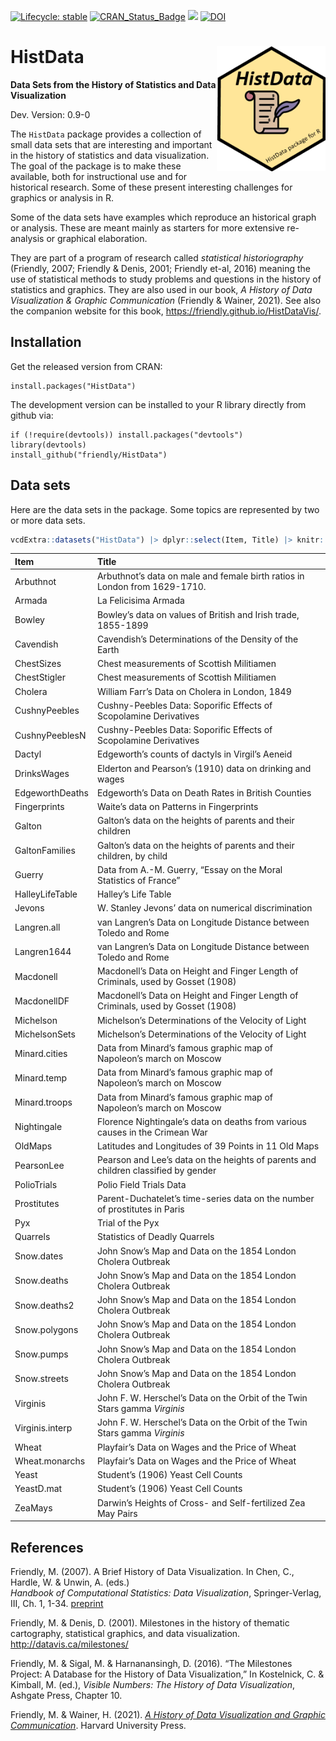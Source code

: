 
<!-- README.md is generated from README.Rmd. Please edit that file -->
<!-- badges: start -->

[![Lifecycle:
stable](https://img.shields.io/badge/lifecycle-stable-brightgreen.svg)](https://lifecycle.r-lib.org/articles/stages.html#stable)
[![CRAN_Status_Badge](http://www.r-pkg.org/badges/version/HistData)](https://cran.r-project.org/package=HistData)
[![](http://cranlogs.r-pkg.org/badges/grand-total/HistData)](https://cran.r-project.org/package=HistData)
[![DOI](https://zenodo.org/badge/106572219.svg)](https://zenodo.org/badge/latestdoi/106572219)
<!-- badges: end -->

# HistData <img src="man/figures/HistData-logo.png" align="right" height="200px" />

**Data Sets from the History of Statistics and Data Visualization**

Dev. Version: 0.9-0

The `HistData` package provides a collection of small data sets that are
interesting and important in the history of statistics and data
visualization. The goal of the package is to make these available, both
for instructional use and for historical research. Some of these present
interesting challenges for graphics or analysis in R.

Some of the data sets have examples which reproduce an historical graph
or analysis. These are meant mainly as starters for more extensive
re-analysis or graphical elaboration.

They are part of a program of research called *statistical
historiography* (Friendly, 2007; Friendly & Denis, 2001; Friendly et-al,
2016) meaning the use of statistical methods to study problems and
questions in the history of statistics and graphics. They are also used
in our book, *A History of Data Visualization & Graphic Communication*
(Friendly & Wainer, 2021). See also the companion website for this book,
<https://friendly.github.io/HistDataVis/>.

## Installation

Get the released version from CRAN:

    install.packages("HistData")

The development version can be installed to your R library directly from
github via:

    if (!require(devtools)) install.packages("devtools")
    library(devtools)
    install_github("friendly/HistData")

## Data sets

Here are the data sets in the package. Some topics are represented by
two or more data sets.

``` r
vcdExtra::datasets("HistData") |> dplyr::select(Item, Title) |> knitr::kable()
```

| Item            | Title                                                                              |
|:----------------|:-----------------------------------------------------------------------------------|
| Arbuthnot       | Arbuthnot’s data on male and female birth ratios in London from 1629-1710.         |
| Armada          | La Felicisima Armada                                                               |
| Bowley          | Bowley’s data on values of British and Irish trade, 1855-1899                      |
| Cavendish       | Cavendish’s Determinations of the Density of the Earth                             |
| ChestSizes      | Chest measurements of Scottish Militiamen                                          |
| ChestStigler    | Chest measurements of Scottish Militiamen                                          |
| Cholera         | William Farr’s Data on Cholera in London, 1849                                     |
| CushnyPeebles   | Cushny-Peebles Data: Soporific Effects of Scopolamine Derivatives                  |
| CushnyPeeblesN  | Cushny-Peebles Data: Soporific Effects of Scopolamine Derivatives                  |
| Dactyl          | Edgeworth’s counts of dactyls in Virgil’s Aeneid                                   |
| DrinksWages     | Elderton and Pearson’s (1910) data on drinking and wages                           |
| EdgeworthDeaths | Edgeworth’s Data on Death Rates in British Counties                                |
| Fingerprints    | Waite’s data on Patterns in Fingerprints                                           |
| Galton          | Galton’s data on the heights of parents and their children                         |
| GaltonFamilies  | Galton’s data on the heights of parents and their children, by child               |
| Guerry          | Data from A.-M. Guerry, “Essay on the Moral Statistics of France”                  |
| HalleyLifeTable | Halley’s Life Table                                                                |
| Jevons          | W. Stanley Jevons’ data on numerical discrimination                                |
| Langren.all     | van Langren’s Data on Longitude Distance between Toledo and Rome                   |
| Langren1644     | van Langren’s Data on Longitude Distance between Toledo and Rome                   |
| Macdonell       | Macdonell’s Data on Height and Finger Length of Criminals, used by Gosset (1908)   |
| MacdonellDF     | Macdonell’s Data on Height and Finger Length of Criminals, used by Gosset (1908)   |
| Michelson       | Michelson’s Determinations of the Velocity of Light                                |
| MichelsonSets   | Michelson’s Determinations of the Velocity of Light                                |
| Minard.cities   | Data from Minard’s famous graphic map of Napoleon’s march on Moscow                |
| Minard.temp     | Data from Minard’s famous graphic map of Napoleon’s march on Moscow                |
| Minard.troops   | Data from Minard’s famous graphic map of Napoleon’s march on Moscow                |
| Nightingale     | Florence Nightingale’s data on deaths from various causes in the Crimean War       |
| OldMaps         | Latitudes and Longitudes of 39 Points in 11 Old Maps                               |
| PearsonLee      | Pearson and Lee’s data on the heights of parents and children classified by gender |
| PolioTrials     | Polio Field Trials Data                                                            |
| Prostitutes     | Parent-Duchatelet’s time-series data on the number of prostitutes in Paris         |
| Pyx             | Trial of the Pyx                                                                   |
| Quarrels        | Statistics of Deadly Quarrels                                                      |
| Snow.dates      | John Snow’s Map and Data on the 1854 London Cholera Outbreak                       |
| Snow.deaths     | John Snow’s Map and Data on the 1854 London Cholera Outbreak                       |
| Snow.deaths2    | John Snow’s Map and Data on the 1854 London Cholera Outbreak                       |
| Snow.polygons   | John Snow’s Map and Data on the 1854 London Cholera Outbreak                       |
| Snow.pumps      | John Snow’s Map and Data on the 1854 London Cholera Outbreak                       |
| Snow.streets    | John Snow’s Map and Data on the 1854 London Cholera Outbreak                       |
| Virginis        | John F. W. Herschel’s Data on the Orbit of the Twin Stars gamma *Virginis*         |
| Virginis.interp | John F. W. Herschel’s Data on the Orbit of the Twin Stars gamma *Virginis*         |
| Wheat           | Playfair’s Data on Wages and the Price of Wheat                                    |
| Wheat.monarchs  | Playfair’s Data on Wages and the Price of Wheat                                    |
| Yeast           | Student’s (1906) Yeast Cell Counts                                                 |
| YeastD.mat      | Student’s (1906) Yeast Cell Counts                                                 |
| ZeaMays         | Darwin’s Heights of Cross- and Self-fertilized Zea May Pairs                       |

## References

Friendly, M. (2007). A Brief History of Data Visualization. In Chen, C.,
Hardle, W. & Unwin, A. (eds.)  
*Handbook of Computational Statistics: Data Visualization*,
Springer-Verlag, III, Ch. 1, 1-34.
[preprint](http://datavis.ca/papers/hbook.pdf)

Friendly, M. & Denis, D. (2001). Milestones in the history of thematic
cartography, statistical graphics, and data visualization.
<http://datavis.ca/milestones/>

Friendly, M. & Sigal, M. & Harnanansingh, D. (2016). “The Milestones
Project: A Database for the History of Data Visualization,” In
Kostelnick, C. & Kimball, M. (ed.), *Visible Numbers: The History of
Data Visualization*, Ashgate Press, Chapter 10.

Friendly, M. & Wainer, H. (2021). [*A History of Data Visualization and
Graphic
Communication*](https://www.hup.harvard.edu/catalog.php?isbn=9780674975231).
Harvard University Press.
